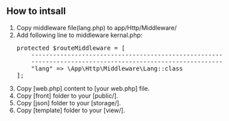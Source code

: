 ## How to intsall
<ol>
<li>
Copy middleware file(lang.php)  to app/Http/Middleware/ 
</li>
<li>
Add following line to middleware  kernal.php:
<br>
<pre>
protected $routeMiddleware = [
    ----------------------------------------------------------------
    ----------------------------------------------------------------
    "lang" => \App\Http\Middleware\Lang::class
];
</pre> 
</li>
<li>
Copy [web.php] content to [your web.php] file.
</li>
<li>
Copy [front] folder to your [public/].
</li>
<li>
Copy [json] folder to your [storage/].
</li>
<li>
Copy [template] folder to your [view/].
</li>
</ol>
